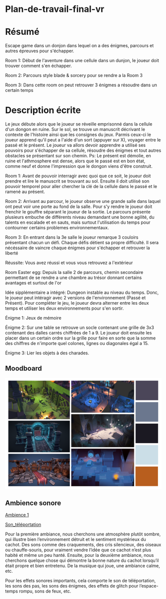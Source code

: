 # Plan-de-travail-final-vr

# Résumé
  Escape game dans un donjon dans lequel on a des énigmes, parcours et autres épreuves pour s'échapper.

 Room 1: Début de l'aventure dans une cellule dans un dunjon, le joueur doit trouver comment s'en échapper.
 
 Room 2: Parcours style blade & sorcery pour se rendre a la Room 3
 
 Room 3: Dans cette room on peut retrouver 3 énigmes a résoudre dans un certain temps

# Description écrite
Le jeux débute alors que le joueur se réveille emprisonné dans la cellule d'un dongon en ruine. Sur le sol, se trouve un manuscrit décrivant le contexte de l'histoire ainsi que les consignes du jeux. Parmis ceux-ci le joueur apprend qu'il peut a l'aide d'un sort (appuyer sur X), voyager entre le passé et le présent. Le joueur va allors devoir apprendre a utilisé ses pouvoirs pour s'échapper de sa cellule, résoudre des énigmes et tout autres obstacles se présentant sur son chemin. Ps: Le présent est démolie, en ruine et l'athmosphere est dense, alors que le passé est en bon état, comme neuf et donne l'impression que le dongon viens d'être construit.


Room 1: Avant de pouvoir interragir avec quoi que ce soit, le joueur doit prendre et lire le manuscrit se trouvant au sol. Ensuite il doit utilisé son pouvoir temporel pour aller chercher la clé de la cellule dans le passé et le ramené au présent.
 
 Room 2: Arrivant au parcour, le joueur observe une grande salle dans laquel ont peut voir une porte au fond de la salle. Pour s'y rendre le joueur doit frenchir le gouffre séparant le joueur de la sortie. Le parcours présente plusieurs embuche de différents niveau demandant une bonne agilité, du talents en escalade et en sauts, mais surtout l'utilisation du temps pour contourner certains problemes environnementaux.
 
 Room 3: En entrant dans la 3e salle le joueur remarque 3 couloirs présentant chacun un défi. Chaque défis détient sa propre difficulté. Il sera nécéssaire de vaincre chaque énigmes pour s'échapper et retrouver la liberté
  
 Réussite: Vous avez réussi et vous vous retrouvez a l'extérieur


 Room Easter egg: Depuis la salle 2 de parcours, chemin secondaire permettant de se rendre a une chambre au trésor donnant certains avantages et surtout de l'or

 Idée sipplémentaire a intégré: Dungeon instable au niveau du temps. Donc, le joueur peut intéragir avec 2 versions de l'environnement (Passé et Présent). Pour compléter le jeu, le joueur devra alterner entre les deux temps et utiliser les deux environnements pour s'en sortir.




 Énigme 1: Jeux de mémoire
 
 Énigme 2: Sur une table se retrouve un socle contenant une grille de 3x3 contenant des dalles carrés chiffrées de 1 a 9. Le joueur doit ensuite les placer dans un certain ordre sur la grille pour faire en sorte que la somme des chiffres de n'importe quel colones, lignes ou diagonales égal a 15.
 
 Énigme 3: Lier les objets à des charades.

## Moodboard
![moodboard](images/moodboard_vr.png)


## Ambience sonore 
[Ambience 1](https://www.youtube.com/watch?v=bxoRRobHtGM&t=151s)

[Son_téléportation](audio/tp_sound_idea.wav)

Pour la première ambiance, nous cherchons une atmosphère plutôt sombre, qui illustre bien l’environnement détruit et le sentiment mystérieux du cachot. Des sons comme des craquements, des cris silencieux, des oiseaux ou chauffe-souris, pour vraiment vendre l’idée que ce cachot n’est plus habité et même un peu hanté. Ensuite, pour la deuxième ambiance, nous cherchons quelque chose qui démontre la bonne nature du cachot lorsqu’il était propre et bien entretenu. De la musique qui joue, une ambiance calme, etc.

Pour les effets sonores importants, cela comporte le son de téléportation, les sons des pas, les sons des énigmes, des effets de glitch pour l’espace-temps rompu, sons de feux, etc.
